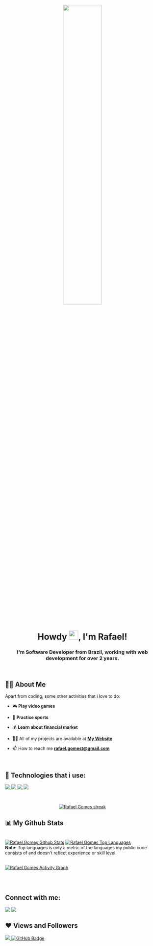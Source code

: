 <p align="center">
<a href="#"><img width="50%" height="50%" src="https://i.imgur.com/kGiDHME.png" height="175px"/></a>
</p>

<br>
<br>

<h1 align="center">Howdy <img href="#" src="https://raw.githubusercontent.com/MartinHeinz/MartinHeinz/master/wave.gif" width="30px">, I'm Rafael!</h1>
<h3 align="center">I'm Software Developer from Brazil, working with web development for over 2 years.</h3>

<br>

## 🙋‍♂️ About Me
Apart from coding, some other activities that i love to do:
- :video_game: **Play video games** 

- :running: **Practice sports** 

- :moneybag: **Learn about financial market**

- 👨‍💻 All of my projects are available at **[My Website](http://www.rafaelgt.com/)**

- 📫 How to reach me **rafael.gomest@gmail.com**
  
<br>

## 🚀 Technologies that i use:

<p align="left"> 
    <a href="https://www.php.net/" target="_blank"> <img src="https://img.icons8.com/officel/80/000000/php-logo.png"/> </a>
    <a href="https://nodejs.org/" target="_blank"> <img src="https://img.icons8.com/color/80/000000/nodejs.png"/> </a> 
    <a href="https://developer.mozilla.org/en-US/docs/Web/JavaScript" target="_blank"> <img src="https://img.icons8.com/color/80/000000/javascript--v1.png"/> </a> 
    <a href="https://www.w3.org/html/" target="_blank"> <img src="https://img.icons8.com/officel/80/000000/react.png"/> </a>    
</p>

<br>

<p align="center">
    <a href="https://github.com/Fafaew/github-readme-streak-stats">
        <img title="🔥 Get streak stats for your profile at git.io/streak-stats" alt="Rafael Gomes streak" src="https://github-readme-streak-stats.herokuapp.com/?user=Fafaew&theme=black-ice&hide_border=true&stroke=0000&background=060A0CD0"/>
    </a>
</p>

## 📊 My Github Stats

  <br/>
    <a href="https://github.com/Fafaew/github-readme-stats"><img alt="Rafael Gomes Github Stats" src="https://github-readme-stats.vercel.app/api?username=Fafaew&show_icons=true&count_private=true&theme=react&hide_border=true&bg_color=0D1117" /></a>
  <a href="https://github.com/Fafaew/github-readme-stats"><img alt="Rafael Gomes Top Languages" src="https://github-readme-stats.vercel.app/api/top-langs/?username=Fafaew&langs_count=8&count_private=true&layout=compact&theme=react&hide_border=true&bg_color=0D1117" /></a>
  <br/>
  <b>Note:</b> Top languages is only a metric of the languages my public code consists of and doesn't reflect experience or skill level.

<br/>
<br/>

<a href="https://github.com/Fafaew/github-readme-activity-graph"><img alt="Rafael Gomes Activity Graph" src="https://activity-graph.herokuapp.com/graph?username=Fafaew&bg_color=0D1117&color=5BCDEC&line=5BCDEC&point=FFFFFF&hide_border=true" /></a>

<br/>
<br/>

## Connect with me:
<p align="left">

<a href = "https://www.linkedin.com/in/rafael-gomes-tregelas-bb6775138/"><img src="https://img.icons8.com/fluent/48/000000/linkedin.png"/></a>
<a href = "https://twitter.com/fafaelgomes"><img src="https://img.icons8.com/fluent/48/000000/twitter.png"/></a>

</p>

## ❤ Views and Followers
<a href="https://github.com/Meghna-DAS/github-profile-views-counter">
    <img src="https://komarev.com/ghpvc/?username=Fafaew">
</a>
<a href="https://github.com/Fafaew?tab=followers"><img src="https://img.shields.io/github/followers/Fafaew?label=Followers&style=social" alt="GitHub Badge"></a>